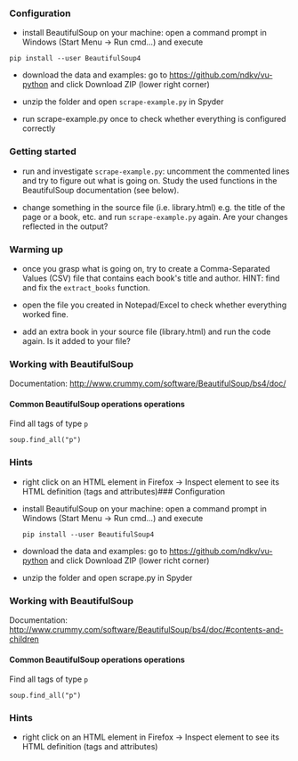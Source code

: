 ### Configuration

- install BeautifulSoup on your machine: open a command prompt in Windows (Start Menu -> Run cmd...) and execute

```pip install --user BeautifulSoup4```

- download the data and examples: go to https://github.com/ndkv/vu-python and click Download ZIP (lower right corner)

- unzip the folder and open ```scrape-example.py``` in Spyder

- run scrape-example.py once to check whether everything is configured correctly

 ### Getting started

- run and investigate ```scrape-example.py```: uncomment the commented lines and try to figure out what is going on. Study the used functions in the BeautifulSoup documentation (see below).

- change something in the source file (i.e. library.html) e.g. the title of the page or a book, etc. and run ```scrape-example.py``` again. Are your changes reflected in the output?

### Warming up

- once you grasp what is going on, try to create a Comma-Separated Values (CSV) file that contains each book's title and author. HINT: find and fix the ```extract_books``` function.

- open the file you created in Notepad/Excel to check whether everything worked fine.

- add an extra book in your source file (library.html) and run the code again. Is it added to your file?


### Working with BeautifulSoup

Documentation: http://www.crummy.com/software/BeautifulSoup/bs4/doc/


#### Common BeautifulSoup operations operations

Find all tags of type ```p```

    soup.find_all("p")

### Hints

- right click on an HTML element in Firefox -> Inspect element to see its HTML definition (tags and attributes)### Configuration

- install BeautifulSoup on your machine: open a command prompt in Windows (Start Menu -> Run cmd...) and execute

    ```pip install --user BeautifulSoup4```

- download the data and examples: go to https://github.com/ndkv/vu-python and click Download ZIP (lower richt corner)

- unzip the folder and open scrape.py in Spyder


### Working with BeautifulSoup

Documentation: http://www.crummy.com/software/BeautifulSoup/bs4/doc/#contents-and-children


#### Common BeautifulSoup operations operations

Find all tags of type ```p```

    soup.find_all("p")

### Hints

- right click on an HTML element in Firefox -> Inspect element to see its HTML definition (tags and attributes)

